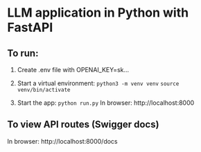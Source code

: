 # LLM application in Python with FastAPI

## To run:

1. Create .env file with OPENAI_KEY=sk...
2. Start a virtual environment:
   `python3 -m venv venv`
   `source venv/bin/activate`

3. Start the app:
   `python run.py`
   In browser: http://localhost:8000

## To view API routes (Swigger docs)

In browser: http://localhost:8000/docs
